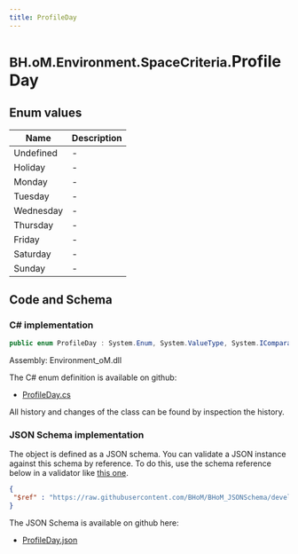 ```yaml
---
title: ProfileDay
---
```


# <small>BH.oM.Environment.SpaceCriteria.</small>**ProfileDay**



## Enum values

| Name            | Description                                                    |
|-----------------|----------------------------------------------------------------|
| Undefined |  -  |
| Holiday |  -  |
| Monday |  -  |
| Tuesday |  -  |
| Wednesday |  -  |
| Thursday |  -  |
| Friday |  -  |
| Saturday |  -  |
| Sunday |  -  |


## Code and Schema

### C# implementation

``` C# title="C#"
public enum ProfileDay : System.Enum, System.ValueType, System.IComparable, System.ISpanFormattable, System.IFormattable, System.IConvertible
```

Assembly: Environment_oM.dll

The C# enum definition is available on github:

- [ProfileDay.cs](https://github.com/BHoM/BHoM/blob/develop/Environment_oM/SpaceCriteria\Enums\ProfileDay.cs)

All history and changes of the class can be found by inspection the history.
### JSON Schema implementation

The object is defined as a JSON schema. You can validate a JSON instance against this schema by reference. To do this, use the schema reference below in a validator like [this one](https://www.jsonschemavalidator.net/).

``` json title="JSON Schema"
{
 "$ref" : "https://raw.githubusercontent.com/BHoM/BHoM_JSONSchema/develop/Environment_oM/SpaceCriteria/ProfileDay.json"
}
```

The JSON Schema is available on github here:

- [ProfileDay.json](https://github.com/BHoM/BHoM_JSONSchema/blob/develop/Environment_oM/SpaceCriteria/ProfileDay.json)
